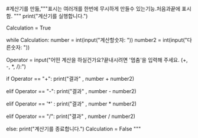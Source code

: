 
#계산기를 만듦,"""표시는 여러개를 한번에 무시하게 만들수 있는기능.처음과끝에 표시함.
"""
print("계산기를 실행합니다.")

Calculation = True

while Calculation:
  number = int(input("계산할숫자: "))
  number2 = int(input("다른숫자: "))

  Operator = input("어떤 계산을 하실건가요?끝내시려면 '멈춤'을 입력해 주세요. (+, -, *, /):")
  
  if Operator == "+":
     print("결과" , number + number2)
     
  elif Operator == "-":
     print("결과" , number - number2)
    
  elif Operator == '*' :
      print("결과" , number * number2)
      
  elif Operator == "/":
     print("결과" , number / number2)
     
  else:
     print("계산기를 종료합니다.")
     Calculation = False
"""